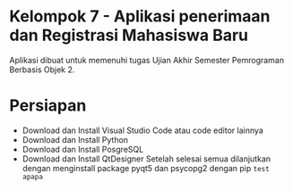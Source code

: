 # Kelompok 7 - Aplikasi penerimaan dan Registrasi Mahasiswa Baru
Aplikasi dibuat untuk memenuhi tugas Ujian Akhir Semester Pemrograman Berbasis Objek 2.
# Persiapan 
* Download dan Install Visual Studio Code atau code editor lainnya
* Download dan Install Python
* Download dan Install PosgreSQL
* Download dan Install QtDesigner
Setelah selesai semua dilanjutkan dengan menginstall package pyqt5 dan psycopg2 dengan pip 
``` test apapa ```
